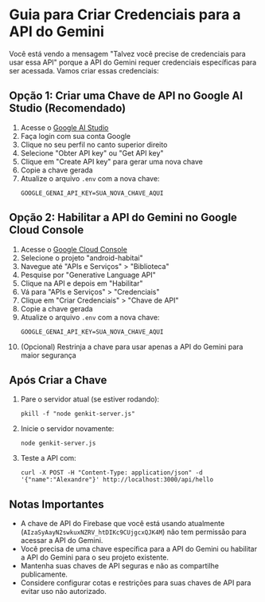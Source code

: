 # Guia para Criar Credenciais para a API do Gemini

Você está vendo a mensagem "Talvez você precise de credenciais para usar essa API" porque a API do Gemini requer credenciais específicas para ser acessada. Vamos criar essas credenciais:

## Opção 1: Criar uma Chave de API no Google AI Studio (Recomendado)

1. Acesse o [Google AI Studio](https://aistudio.google.com/)
2. Faça login com sua conta Google
3. Clique no seu perfil no canto superior direito
4. Selecione "Obter API key" ou "Get API key"
5. Clique em "Create API key" para gerar uma nova chave
6. Copie a chave gerada
7. Atualize o arquivo `.env` com a nova chave:
   ```
   GOOGLE_GENAI_API_KEY=SUA_NOVA_CHAVE_AQUI
   ```

## Opção 2: Habilitar a API do Gemini no Google Cloud Console

1. Acesse o [Google Cloud Console](https://console.cloud.google.com/)
2. Selecione o projeto "android-habitai"
3. Navegue até "APIs e Serviços" > "Biblioteca"
4. Pesquise por "Generative Language API"
5. Clique na API e depois em "Habilitar"
6. Vá para "APIs e Serviços" > "Credenciais"
7. Clique em "Criar Credenciais" > "Chave de API"
8. Copie a chave gerada
9. Atualize o arquivo `.env` com a nova chave:
   ```
   GOOGLE_GENAI_API_KEY=SUA_NOVA_CHAVE_AQUI
   ```
10. (Opcional) Restrinja a chave para usar apenas a API do Gemini para maior segurança

## Após Criar a Chave

1. Pare o servidor atual (se estiver rodando):
   ```
   pkill -f "node genkit-server.js"
   ```

2. Inicie o servidor novamente:
   ```
   node genkit-server.js
   ```

3. Teste a API com:
   ```
   curl -X POST -H "Content-Type: application/json" -d '{"name":"Alexandre"}' http://localhost:3000/api/hello
   ```

## Notas Importantes

- A chave de API do Firebase que você está usando atualmente (`AIzaSyAayN2swkuxNZRV_htDIKc9CUjgcxQJK4M`) não tem permissão para acessar a API do Gemini.
- Você precisa de uma chave específica para a API do Gemini ou habilitar a API do Gemini para o seu projeto existente.
- Mantenha suas chaves de API seguras e não as compartilhe publicamente.
- Considere configurar cotas e restrições para suas chaves de API para evitar uso não autorizado.
